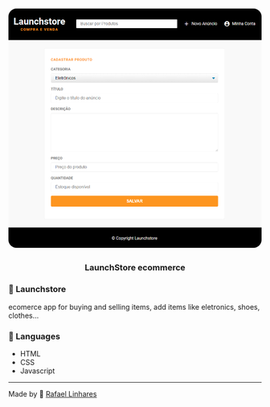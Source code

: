 <h1 align="center">
    <img alt="Gym Manager" src="./public/assets/readme-logo.PNG"  width="600px" style="border-radius:16px;"/>
</h1>

<h3 align="center" >
  LaunchStore ecommerce
</h3>

###  :rocket: Launchstore
ecomerce app for buying and selling items, add items like eletronics, shoes, clothes...
### :book: Languages
- HTML
- CSS
- Javascript


-------------------------------------------------------------------------------------------

Made by :blue_heart: [Rafael Linhares](https://www.linkedin.com/in/rafael-linhares-js/)


